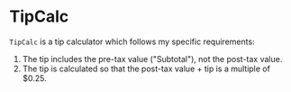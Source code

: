 TipCalc
=======

`TipCalc` is a tip calculator which follows my specific requirements:

1. The tip includes the pre-tax value ("Subtotal"), not the post-tax value.
2. The tip is calculated so that the post-tax value + tip is a multiple of
$0.25.
